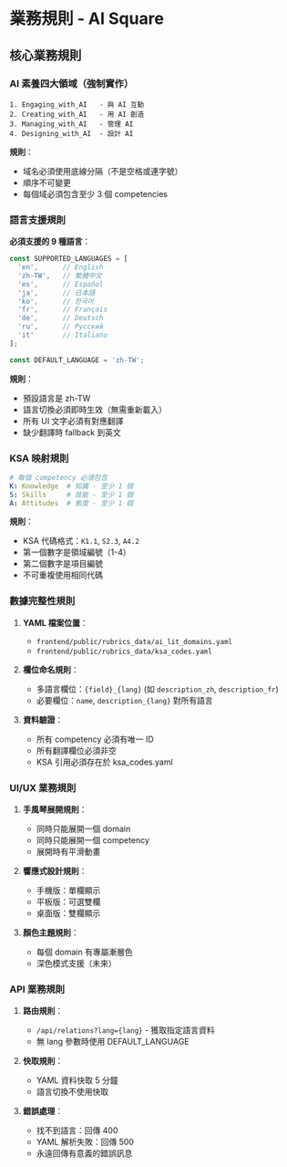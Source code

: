 # 業務規則 - AI Square

## 核心業務規則

### AI 素養四大領域（強制實作）
```
1. Engaging_with_AI   - 與 AI 互動
2. Creating_with_AI   - 用 AI 創造  
3. Managing_with_AI   - 管理 AI
4. Designing_with_AI  - 設計 AI
```
**規則**：
- 域名必須使用底線分隔（不是空格或連字號）
- 順序不可變更
- 每個域必須包含至少 3 個 competencies

### 語言支援規則
**必須支援的 9 種語言**：
```javascript
const SUPPORTED_LANGUAGES = [
  'en',      // English
  'zh-TW',   // 繁體中文
  'es',      // Español
  'ja',      // 日本語
  'ko',      // 한국어
  'fr',      // Français
  'de',      // Deutsch
  'ru',      // Русский
  'it'       // Italiano
];

const DEFAULT_LANGUAGE = 'zh-TW';
```

**規則**：
- 預設語言是 zh-TW
- 語言切換必須即時生效（無需重新載入）
- 所有 UI 文字必須有對應翻譯
- 缺少翻譯時 fallback 到英文

### KSA 映射規則
```yaml
# 每個 competency 必須包含
K: Knowledge  # 知識 - 至少 1 個
S: Skills     # 技能 - 至少 1 個  
A: Attitudes  # 態度 - 至少 1 個
```

**規則**：
- KSA 代碼格式：`K1.1`, `S2.3`, `A4.2`
- 第一個數字是領域編號（1-4）
- 第二個數字是項目編號
- 不可重複使用相同代碼

### 數據完整性規則
1. **YAML 檔案位置**：
   - `frontend/public/rubrics_data/ai_lit_domains.yaml`
   - `frontend/public/rubrics_data/ksa_codes.yaml`

2. **欄位命名規則**：
   - 多語言欄位：`{field}_{lang}` (如 `description_zh`, `description_fr`)
   - 必要欄位：`name`, `description_{lang}` 對所有語言

3. **資料驗證**：
   - 所有 competency 必須有唯一 ID
   - 所有翻譯欄位必須非空
   - KSA 引用必須存在於 ksa_codes.yaml

### UI/UX 業務規則

1. **手風琴展開規則**：
   - 同時只能展開一個 domain
   - 同時只能展開一個 competency
   - 展開時有平滑動畫

2. **響應式設計規則**：
   - 手機版：單欄顯示
   - 平板版：可選雙欄
   - 桌面版：雙欄顯示

3. **顏色主題規則**：
   - 每個 domain 有專屬漸層色
   - 深色模式支援（未來）

### API 業務規則

1. **路由規則**：
   - `/api/relations?lang={lang}` - 獲取指定語言資料
   - 無 lang 參數時使用 DEFAULT_LANGUAGE

2. **快取規則**：
   - YAML 資料快取 5 分鐘
   - 語言切換不使用快取

3. **錯誤處理**：
   - 找不到語言：回傳 400
   - YAML 解析失敗：回傳 500
   - 永遠回傳有意義的錯誤訊息